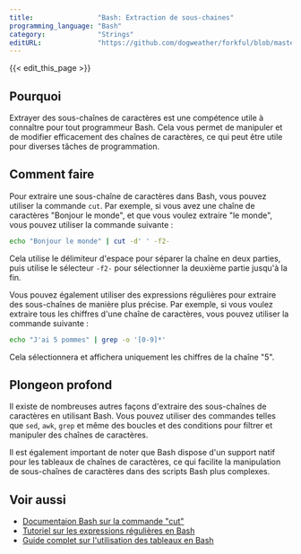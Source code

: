 ```yaml
---
title:                "Bash: Extraction de sous-chaines"
programming_language: "Bash"
category:             "Strings"
editURL:              "https://github.com/dogweather/forkful/blob/master/content/fr/bash/extracting-substrings.md"
---
```


{{< edit_this_page >}}

## Pourquoi 

Extrayer des sous-chaînes de caractères est une compétence utile à connaître pour tout programmeur Bash. Cela vous permet de manipuler et de modifier efficacement des chaînes de caractères, ce qui peut être utile pour diverses tâches de programmation.

## Comment faire

Pour extraire une sous-chaîne de caractères dans Bash, vous pouvez utiliser la commande `cut`. Par exemple, si vous avez une chaîne de caractères "Bonjour le monde", et que vous voulez extraire "le monde", vous pouvez utiliser la commande suivante :

```Bash
echo "Bonjour le monde" | cut -d' ' -f2-
```

Cela utilise le délimiteur d'espace pour séparer la chaîne en deux parties, puis utilise le sélecteur `-f2-` pour sélectionner la deuxième partie jusqu'à la fin.

Vous pouvez également utiliser des expressions régulières pour extraire des sous-chaînes de manière plus précise. Par exemple, si vous voulez extraire tous les chiffres d'une chaîne de caractères, vous pouvez utiliser la commande suivante :

```Bash
echo "J'ai 5 pommes" | grep -o '[0-9]*'
```

Cela sélectionnera et affichera uniquement les chiffres de la chaîne "5". 

## Plongeon profond

Il existe de nombreuses autres façons d'extraire des sous-chaînes de caractères en utilisant Bash. Vous pouvez utiliser des commandes telles que `sed`, `awk`, `grep` et même des boucles et des conditions pour filtrer et manipuler des chaînes de caractères.

Il est également important de noter que Bash dispose d'un support natif pour les tableaux de chaînes de caractères, ce qui facilite la manipulation de sous-chaînes de caractères dans des scripts Bash plus complexes.

## Voir aussi

- [Documentaion Bash sur la commande "cut"](https://www.gnu.org/software/coreutils/manual/html_node/cut-invocation.html)
- [Tutoriel sur les expressions régulières en Bash](https://www.tldp.org/LDP/abs/html/regexp.html)
- [Guide complet sur l'utilisation des tableaux en Bash](https://www.linuxjournal.com/content/bash-arrays)